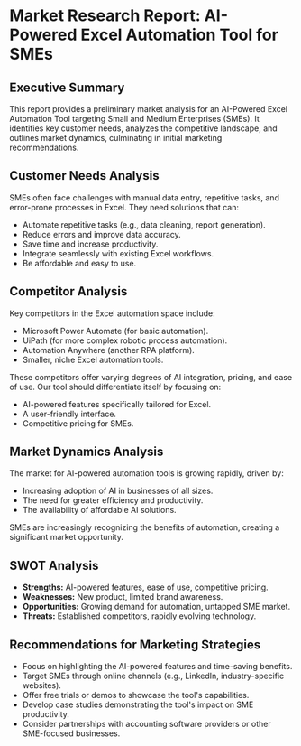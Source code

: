 # Market Research Report: AI-Powered Excel Automation Tool for SMEs

## Executive Summary

This report provides a preliminary market analysis for an AI-Powered Excel Automation Tool targeting Small and Medium Enterprises (SMEs). It identifies key customer needs, analyzes the competitive landscape, and outlines market dynamics, culminating in initial marketing recommendations.

## Customer Needs Analysis

SMEs often face challenges with manual data entry, repetitive tasks, and error-prone processes in Excel. They need solutions that can:

*   Automate repetitive tasks (e.g., data cleaning, report generation).
*   Reduce errors and improve data accuracy.
*   Save time and increase productivity.
*   Integrate seamlessly with existing Excel workflows.
*   Be affordable and easy to use.

## Competitor Analysis

Key competitors in the Excel automation space include:

*   Microsoft Power Automate (for basic automation).
*   UiPath (for more complex robotic process automation).
*   Automation Anywhere (another RPA platform).
*   Smaller, niche Excel automation tools.

These competitors offer varying degrees of AI integration, pricing, and ease of use. Our tool should differentiate itself by focusing on:

*   AI-powered features specifically tailored for Excel.
*   A user-friendly interface.
*   Competitive pricing for SMEs.

## Market Dynamics Analysis

The market for AI-powered automation tools is growing rapidly, driven by:

*   Increasing adoption of AI in businesses of all sizes.
*   The need for greater efficiency and productivity.
*   The availability of affordable AI solutions.

SMEs are increasingly recognizing the benefits of automation, creating a significant market opportunity.

## SWOT Analysis

*   **Strengths:** AI-powered features, ease of use, competitive pricing.
*   **Weaknesses:** New product, limited brand awareness.
*   **Opportunities:** Growing demand for automation, untapped SME market.
*   **Threats:** Established competitors, rapidly evolving technology.

## Recommendations for Marketing Strategies

*   Focus on highlighting the AI-powered features and time-saving benefits.
*   Target SMEs through online channels (e.g., LinkedIn, industry-specific websites).
*   Offer free trials or demos to showcase the tool's capabilities.
*   Develop case studies demonstrating the tool's impact on SME productivity.
*   Consider partnerships with accounting software providers or other SME-focused businesses.